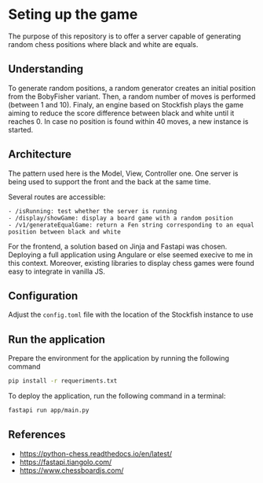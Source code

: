 # Seting up the game

The purpose of this repository is to offer a server capable of generating random chess
positions where black and white are equals.

## Understanding

To generate random positions, a random generator creates an initial position from the BobyFisher variant. Then, a random number
of moves is performed (between 1 and 10). Finaly, an engine based on Stockfish plays the game aiming to reduce the
score difference between black and white until it reaches 0. In case no position is found within 40 moves, a new instance 
is started.

## Architecture

The pattern used here is the Model, View, Controller one. One server is being used to support the front and the back at the same time.

Several routes are accessible:

    - /isRunning: test whether the server is running
    - /display/showGame: display a board game with a random position
    - /v1/generateEqualGame: return a Fen string corresponding to an equal position between black and white

For the frontend, a solution based on Jinja and Fastapi was chosen. Deploying a full application using Angulare or else seemed execive to me
in this context. Moreover, existing libraries to display chess games were found easy to integrate in vanilla JS.
 

## Configuration

Adjust the `config.toml` file with the location of the Stockfish instance to use


## Run the application

Prepare the environment for the application by running the following command

```bash
pip install -r requeriments.txt
```

To deploy the application, run the following command in a terminal:

```bash
fastapi run app/main.py
```
 

## References

 - https://python-chess.readthedocs.io/en/latest/
 - https://fastapi.tiangolo.com/
 - https://www.chessboardjs.com/